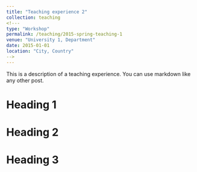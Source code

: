 ```yaml
---
title: "Teaching experience 2"
collection: teaching
<!--- 
type: "Workshop"
permalink: /teaching/2015-spring-teaching-1
venue: "University 1, Department"
date: 2015-01-01
location: "City, Country"
-->
---
```


This is a description of a teaching experience. You can use markdown like any other post.

Heading 1
======

Heading 2
======

Heading 3
======
